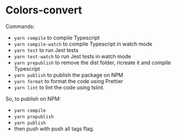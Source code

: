 # Colors-convert

Commands:

- `yarn compile` to compile Typescript
- `yarn compile-watch` to compile Typescript in watch mode
- `yarn test` to run Jest tests
- `yarn test-watch` to run Jest tests in watch mode
- `yarn prepublish` to remove the dist folder, ricreate it and compile Typescript
- `yarn publish` to publish the package on NPM
- `yarn format` to format the code using Prettier
- `yarn lint` to lint the code using tslint.

So, to publish on NPM:

- `yarn compile`
- `yarn prepublish`
- `yarn publish`
- then push with push all tags flag.
